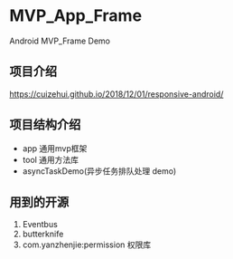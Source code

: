 # MVP_App_Frame
Android MVP_Frame  Demo

## 项目介绍

https://cuizehui.github.io/2018/12/01/responsive-android/

## 项目结构介绍

- app 通用mvp框架
- tool 通用方法库
- asyncTaskDemo(异步任务排队处理 demo)

## 用到的开源

1. Eventbus
2. butterknife 
3. com.yanzhenjie:permission 权限库
